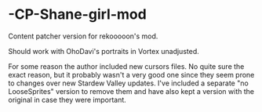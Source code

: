 # -CP-Shane-girl-mod
Content patcher version for rekooooon's mod. 

Should work with OhoDavi's portraits in Vortex unadjusted. 

For some reason the author included new cursors files. No quite sure the exact reason, but it probably wasn't a very good one since they seem prone to changes over new Stardew Valley updates. I've included a separate "no LooseSprites" version to remove them and have also kept a version with the original in case they were important.
